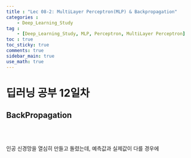 ```yaml
---
title : "Lec 08-2: MultiLayer Perceptron(MLP) & Backpropagation"
categories :
    - Deep_Learning_Study
tag :
    - [Deep_Learning_Study, MLP, Perceptron, MultiLayer Perceptron]
toc : true
toc_sticky: true 
comments: true
sidebar_main: true
use_math: true
---
```


# 딥러닝 공부 12일차
## BackPropagation
<br>
<br>

인공 신경망을 열심히 만들고 돌렸는데, 예측값과 실제값이 다를 경우에
